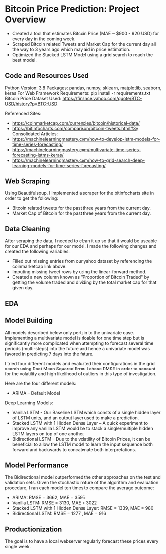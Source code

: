 # Bitcoin Price Prediction: Project Overview
* Created a tool that estimates Bitcoin Price (MAE ~ $900 - 920 USD) for every day in the coming week. 
* Scraped Bitcoin related Tweets and Market Cap for the current day all the way to 3 years ago which may aid in price estimation. 
* Optimized the Stacked LSTM Model using a grid search to reach the best model.
## Code and Resources Used
Python Version: 3.8
Packages: pandas, numpy, sklearn, matplotlib, seaborn, keras
For Web Framework Requirements: pip install -r requirements.txt
Bitcoin Price Dataset Used: https://finance.yahoo.com/quote/BTC-USD/history?p=BTC-USD

Referenced Sites: 
* https://coinmarketcap.com/currencies/bitcoin/historical-data/
* https://bitinfocharts.com/comparison/bitcoin-tweets.html#3y
Consolidated Articles: 
* https://machinelearningmastery.com/how-to-develop-lstm-models-for-time-series-forecasting/
* https://machinelearningmastery.com/multivariate-time-series-forecasting-lstms-keras/
* https://machinelearningmastery.com/how-to-grid-search-deep-learning-models-for-time-series-forecasting/
## Web Scraping
Using Beautifulsoup, I implemented a scraper for the bitinfocharts site in order to get the following:
* Bitcoin related tweets for the past three years from the current day.
* Market Cap of Bitcoin for the past three years from the current day.
## Data Cleaning
After scraping the data, I needed to clean it up so that it would be useable for our EDA and perhaps for our model. I made the following changes and created the following variables:
* Filled out missing entries from our yahoo dataset by referencing the coinmarketcap link above.
* Imputing missing tweet rows by using the linear-forward method.
* Created a new column known as "Proportion of Bitcoin Traded" by getting the volume traded and dividing by the total market cap for that given day. 
## EDA
 
## Model Building
All models described below only pertain to the univariate case. Implementing a multivariate model is doable for one time step but is significantly more complicated when attempting to forecast several time periods (multi-steps) into the future and hence a univariate model was favored in predicting 7 days into the future.

I tried four different models and evaluated their configurations in the grid search using Root Mean Squared Error. I chose RMSE in order to account for the volatility and high likelihood of outliers in this type of investigation. 

Here are the four different models:

* ARIMA – Default Model

Deep Learning Models:
* Vanilla LSTM - Our Baseline LSTM which consts of a single hidden layer of LSTM units, and an output layer used to make a prediction.
* Stacked LSTM with 1 Hidden Dense Layer – A quick experiment to improve any vanilla LSTM would be to stack a single/multiple hidden LSTM layers on top of one another.
* Bidirectional LSTM – Due to the volatility of Bitcoin Prices, it can be beneficial to allow the LSTM model to learn the input sequence both forward and backwards to concatenate both interpretations.
## Model Performance 
The Bidirectional model outperformed the other approaches on the test and validation sets. Given the stochastic nature of the algorithm and evaluation procedure, I ran each model ten times to compare the average outcome: 
* ARIMA: RMSE = 3662, MAE = 3595
* Vanilla LSTM: RMSE = 3130, MAE = 3022
* Stacked LSTM with 1 Hidden Dense Layer: RMSE = 1339, MAE = 980
* Bidirectional LSTM: RMSE = 1277 , MAE = 916
## Productionization
The goal is to have a local webserver regularly forecast these prices every single week.
